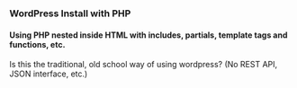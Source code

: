 ### WordPress Install with PHP

#### Using PHP nested inside HTML with includes, partials, template tags and functions, etc.

Is this the traditional, old school way of using wordpress? (No REST API, JSON interface, etc.)